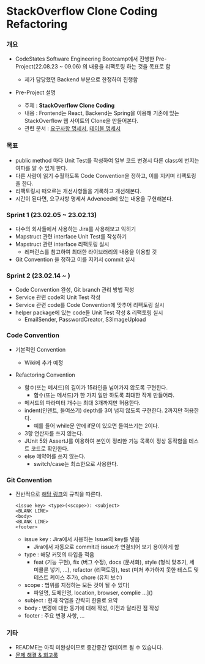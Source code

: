 # StackOverflow Clone Coding Refactoring

### 개요

- CodeStates Software Engineering Bootcamp에서 진행한 Pre-Project(22.08.23 ~ 09.06) 의 내용을 리팩토링 하는 것을 목표로 함
  - 제가 담당했던 Backend 부분으로 한정하여 진행함

- Pre-Project 설명
  - 주제 : **StackOverflow Clone Coding**
  - 내용 : Frontend는 React, Backend는 Spring을 이용해 기존에 있는 StackOverflow 웹 사이트의 Clone을 만들어본다.
  - 관련 문서 : [요구사항 명세서](https://docs.google.com/spreadsheets/d/1TU4THwrGQrICJ5WpIfY0uErBtV6B2lUz78Vv8mRqHBo/edit?usp=sharing), [테이블 명세서](https://docs.google.com/spreadsheets/d/1Yg-kKvSE6SDEX1lCuml5SNfR6vANYRMWO88cIARptgg/edit?usp=sharing) 

### 목표
- public method 마다 Unit Test를 작성하여 일부 코드 변경시 다른 class에 번지는 여파를 알 수 있게 한다.
- 다른 사람이 읽기 수월하도록 Code Convention을 정하고, 이를 지키며 리팩토링을 한다.
- 리팩토링시 떠오르는 개선사항들을 기록하고 개선해본다.
- 시간이 된다면, 요구사항 명세서 Advenced에 있는 내용을 구현해본다.

### Sprint 1 (23.02.05 ~ 23.02.13)

- 다수의 회사들에서 사용하는 Jira를 사용해보고 익히기
- Mapstruct 관련 interface Unit Test를 작성하기
- Mapstruct 관련 interface 리팩토링 실시
  - 레퍼런스를 참고하여 최대한 라이브러리의 내용을 이용할 것
- Git Convention 을 정하고 이를 지키서 commit 실시

### Sprint 2  (23.02.14 ~ )
- Code Convention 완성, Git branch 관리 방법 작성
- Service 관련 code의 Unit Test 작성
- Service 관련 code를 Code Convention에 맞추어 리팩토링 실시
- helper package에 있는 code들 Unit Test 작성 & 리팩토링 실시
  - EmailSender, PasswordCreator, S3ImageUpload

### Code Convention
- 기본적인 Convention
  - Wiki에 추가 예정

- Refactoring Convention
  - 함수(또는 메서드)의 길이가 15라인을 넘어가지 않도록 구현한다.
    - 함수(또는 메서드)가 한 가지 일만 하도록 최대한 작게 만들어라.
  - 메서드의 파라미터 개수는 최대 3개까지만 허용한다.
  - indent(인덴트, 들여쓰기) depth를 3이 넘지 않도록 구현한다. 2까지만 허용한다.
      - 예를 들어 while문 안에 if문이 있으면 들여쓰기는 2이다.
  - 3항 연산자를 쓰지 않는다.
  - JUnit 5와 AssertJ를 이용하여 본인이 정리한 기능 목록이 정상 동작함을 테스트 코드로 확인한다.
  - else 예약어를 쓰지 않는다.
    - switch/case는 최소한으로 사용한다.

### Git Convention

- 전반적으로 [해당 링크](https://gist.github.com/stephenparish/9941e89d80e2bc58a153)의 규칙을 따른다.
    ```text
    <issue key> <type>(<scope>): <subject>
    <BLANK LINE>
    <body>
    <BLANK LINE>
    <footer>
    ```
  - issue key : Jira에서 사용하는 Issue의 key를 넣음
    - Jira에서 자동으로 commit과 issue가 연결되어 보기 용이하게 함
  - type : 해당 커밋의 타입을 적음
    - feat (기능 구현), fix (버그 수정), docs (문서화), style (형식 맞추기, 세미콜론 넣기, …), refactor (리팩토링), test (미처 추가하지 못한 테스트 및 테스트 케이스 추가), chore (유지 보수)
  - scope : 범위를 지정하는 모든 것이 될 수 있다[
    - 파일명, 도메인명, location, browser, complie ...]()
  - subject : 현재 작업을 간략히 한줄로 요약
  - body : 변경에 대한 동기에 대해 작성, 이전과 달라진 점 작성
  - footer : 주요 변경 사항, ...

### 기타
- README는 아직 미완성이므로 중간중간 업데이트 될 수 있습니다.
- [문제 해결 & 회고록](https://velog.io/@gwichanlee/series/StackOverflow-Clone-Refactoring)
